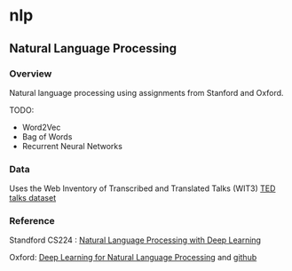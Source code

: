 # nlp
## Natural Language Processing

### Overview

Natural language processing using assignments from Stanford and Oxford.

TODO:
* Word2Vec
* Bag of Words
* Recurrent Neural Networks

### Data

Uses the Web Inventory of Transcribed and Translated Talks (WIT3) [TED talks dataset](https://wit3.fbk.eu/mono.php?release=XML_releases&tinfo=cleanedhtml_ted)

### Reference

Standford CS224 : [Natural Language Processing with Deep Learning](https://web.stanford.edu/class/archive/cs/cs224n/cs224n.1174/reports.html)

Oxford: [Deep Learning for Natural Language Processing](https://www.cs.ox.ac.uk/teaching/courses/2016-2017/dl/) and [github](https://github.com/oxford-cs-deepnlp-2017)

